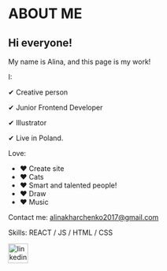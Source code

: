 # ABOUT ME

## Hi everyone!
My name is Alina, and this page is my work!

I:

 ✔ Creative person 
 
 ✔ Junior Frontend Developer
 
 ✔ Illustrator
 
 ✔ Live in Poland.

Love:
- ♥ Create site
- ♥ Cats
- ♥ Smart and talented people!
- ♥ Draw
- ♥ Music

Contact me: alinakharchenko2017@gmail.com






Skills: REACT / JS / HTML / CSS

[<img src='https://cdn.jsdelivr.net/npm/simple-icons@3.0.1/icons/linkedin.svg' alt='linkedin' height='40'>](https://www.linkedin.com/in/https://www.linkedin.com/in/alina-kharchenko-450329169//)  





